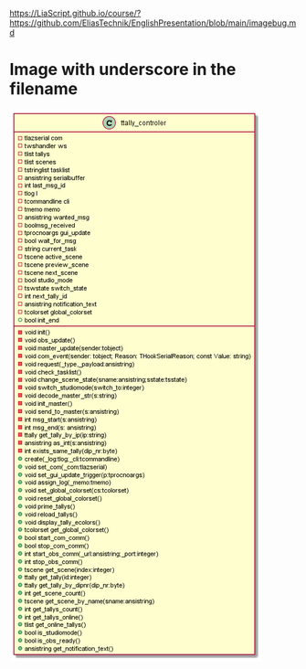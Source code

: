 <https://LiaScript.github.io/course/?https://github.com/EliasTechnik/EnglishPresentation/blob/main/imagebug.md>

# Image with underscore in the filename

![image with underscore](img/lo_res/imagebug/ttally_controller.png)
